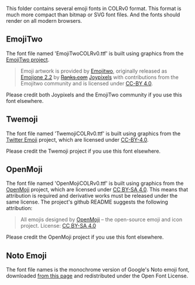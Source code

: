 
This folder contains several emoji fonts in COLRv0 format.
This format is much more compact than bitmap or SVG font files.
And the fonts should render on all modern browsers.


## EmojiTwo

The font file named 'EmojiTwoCOLRv0.ttf' is built using graphics from the [EmojiTwo project](https://github.com/EmojiTwo).

> Emoji artwork is provided by [Emojitwo](https://emojitwo.github.io/), 
> originally released as [Emojione 2.2](https://www.emojione.com) by ~~[Ranks.com](http://www.ranks.com)~~ [Joypixels](https://blog.joypixels.com/emojione-is-now-joypixels/)
> with contributions from the Emojitwo community
> and is licensed under [CC-BY 4.0](https://creativecommons.org/licenses/by/4.0/legalcode).

Please credit both Joypixels and the EmojiTwo community if you use this font elsewhere.



## Twemoji

The font file named 'TwemojiCOLRv0.ttf' is built using graphics from the [Twitter Emoji](https://github.com/twitter/twemoji) project, 
which are licensed under [CC-BY-4.0](https://creativecommons.org/licenses/by/4.0/legalcode).

Please credit the Twemoji project if you use this font elsewhere.



## OpenMoji

The font file named 'OpenMojiCOLRv0.ttf' is built using graphics from the [OpenMoji](https://github.com/hfg-gmuend/openmoji) project, 
which are licensed under [CC BY-SA 4.0](https://creativecommons.org/licenses/by-sa/4.0/#).
This means that attribution is required and derivative works must be released under the same license.
The project's github README suggests the following attribution:

> All emojis designed by [OpenMoji](https://openmoji.org/) – the open-source emoji and icon project. License: [CC BY-SA 4.0](https://creativecommons.org/licenses/by-sa/4.0/#)

Please credit the OpenMoji project if you use this font elsewhere.  


## Noto Emoji

The font file names
is the monochrome version of Google's Noto emoji font,
downloaded [from this page](https://fonts.google.com/noto/specimen/Noto+Emoji/about)
and redistributed under the Open Font License.
